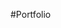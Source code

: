 #Portfolio

<!---
alfitosans/alfitosans is a ✨ special ✨ repository because its `README.md` (this file) appears on your GitHub profile.
You can click the Preview link to take a look at your changes.
--->
